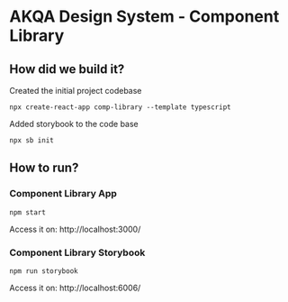 # AKQA Design System - Component Library

## How did we build it?

Created the initial project codebase

```
npx create-react-app comp-library --template typescript
```

Added storybook to the code base

```
npx sb init
```

## How to run?

### Component Library App

```
npm start
```

Access it on: http://localhost:3000/

### Component Library Storybook

```
npm run storybook
```

Access it on: http://localhost:6006/
